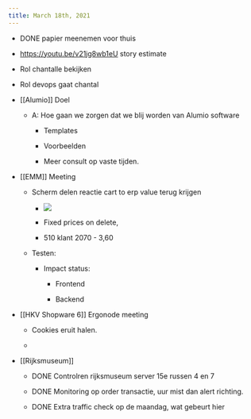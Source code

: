 ```yaml
---
title: March 18th, 2021
---
```


- DONE papier meenemen voor thuis 

- https://youtu.be/v21jg8wb1eU story estimate

- Rol chantalle bekijken 

- Rol devops gaat chantal

- [[Alumio]] Doel
	 - A: Hoe gaan we zorgen dat we blij worden van Alumio software
		 - Templates

		 - Voorbeelden

		 - Meer consult op vaste tijden.

- [[EMM]] Meeting
	 - Scherm delen reactie cart to erp value terug krijgen
		 - ![](https://firebasestorage.googleapis.com/v0/b/firescript-577a2.appspot.com/o/imgs%2Fapp%2FGijs%2Fxlswh7YHEw.png?alt=media&token=0b60236d-074a-4b28-8783-b6fe7694a8a8)

		 - Fixed prices on delete, 

		 - 510 klant 2070 - 3,60 

	 - Testen:
		 - Impact status:
			 - Frontend 

			 - Backend

- [[HKV Shopware 6]] Ergonode meeting
	 - Cookies eruit halen.

	 - 

- [[Rijksmuseum]] 
	 - DONE  Controlren rijksmuseum server 15e  russen 4 en 7 

	 - DONE Monitoring op order transactie, uur mist dan alert richting.

	 - DONE Extra traffic  check op de maandag, wat gebeurt hier
